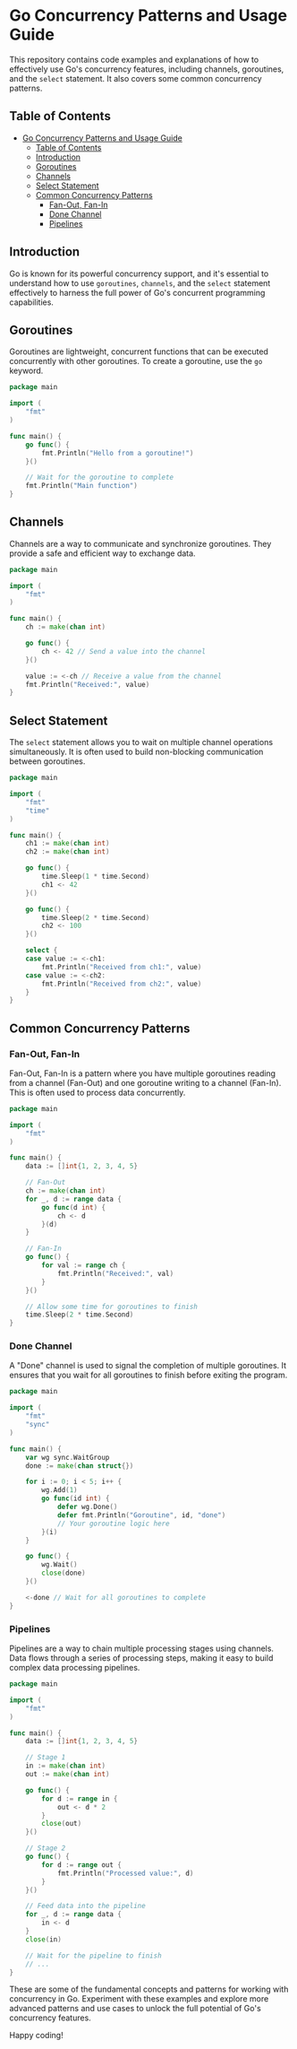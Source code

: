 # Go Concurrency Patterns and Usage Guide

This repository contains code examples and explanations of how to effectively use Go's concurrency features, including channels, goroutines, and the `select` statement. It also covers some common concurrency patterns.

## Table of Contents

- [Go Concurrency Patterns and Usage Guide](#go-concurrency-patterns-and-usage-guide)
  - [Table of Contents](#table-of-contents)
  - [Introduction](#introduction)
  - [Goroutines](#goroutines)
  - [Channels](#channels)
  - [Select Statement](#select-statement)
  - [Common Concurrency Patterns](#common-concurrency-patterns)
    - [Fan-Out, Fan-In](#fan-out-fan-in)
    - [Done Channel](#done-channel)
    - [Pipelines](#pipelines)

## Introduction

Go is known for its powerful concurrency support, and it's essential to understand how to use `goroutines`, `channels`, and the `select` statement effectively to harness the full power of Go's concurrent programming capabilities.

## Goroutines

Goroutines are lightweight, concurrent functions that can be executed concurrently with other goroutines. To create a goroutine, use the `go` keyword.

```go
package main

import (
    "fmt"
)

func main() {
    go func() {
        fmt.Println("Hello from a goroutine!")
    }()

    // Wait for the goroutine to complete
    fmt.Println("Main function")
}
```

## Channels

Channels are a way to communicate and synchronize goroutines. They provide a safe and efficient way to exchange data.

```go
package main

import (
    "fmt"
)

func main() {
    ch := make(chan int)

    go func() {
        ch <- 42 // Send a value into the channel
    }()

    value := <-ch // Receive a value from the channel
    fmt.Println("Received:", value)
}
```

## Select Statement

The `select` statement allows you to wait on multiple channel operations simultaneously. It is often used to build non-blocking communication between goroutines.

```go
package main

import (
    "fmt"
    "time"
)

func main() {
    ch1 := make(chan int)
    ch2 := make(chan int)

    go func() {
        time.Sleep(1 * time.Second)
        ch1 <- 42
    }()

    go func() {
        time.Sleep(2 * time.Second)
        ch2 <- 100
    }()

    select {
    case value := <-ch1:
        fmt.Println("Received from ch1:", value)
    case value := <-ch2:
        fmt.Println("Received from ch2:", value)
    }
}
```

## Common Concurrency Patterns

### Fan-Out, Fan-In

Fan-Out, Fan-In is a pattern where you have multiple goroutines reading from a channel (Fan-Out) and one goroutine writing to a channel (Fan-In). This is often used to process data concurrently.

```go
package main

import (
    "fmt"
)

func main() {
    data := []int{1, 2, 3, 4, 5}

    // Fan-Out
    ch := make(chan int)
    for _, d := range data {
        go func(d int) {
            ch <- d
        }(d)
    }

    // Fan-In
    go func() {
        for val := range ch {
            fmt.Println("Received:", val)
        }
    }()

    // Allow some time for goroutines to finish
    time.Sleep(2 * time.Second)
}
```

### Done Channel

A "Done" channel is used to signal the completion of multiple goroutines. It ensures that you wait for all goroutines to finish before exiting the program.

```go
package main

import (
    "fmt"
    "sync"
)

func main() {
    var wg sync.WaitGroup
    done := make(chan struct{})

    for i := 0; i < 5; i++ {
        wg.Add(1)
        go func(id int) {
            defer wg.Done()
            defer fmt.Println("Goroutine", id, "done")
            // Your goroutine logic here
        }(i)
    }

    go func() {
        wg.Wait()
        close(done)
    }()

    <-done // Wait for all goroutines to complete
}
```

### Pipelines

Pipelines are a way to chain multiple processing stages using channels. Data flows through a series of processing steps, making it easy to build complex data processing pipelines.

```go
package main

import (
    "fmt"
)

func main() {
    data := []int{1, 2, 3, 4, 5}

    // Stage 1
    in := make(chan int)
    out := make(chan int)

    go func() {
        for d := range in {
            out <- d * 2
        }
        close(out)
    }()

    // Stage 2
    go func() {
        for d := range out {
            fmt.Println("Processed value:", d)
        }
    }()

    // Feed data into the pipeline
    for _, d := range data {
        in <- d
    }
    close(in)

    // Wait for the pipeline to finish
    // ...
}
```

These are some of the fundamental concepts and patterns for working with concurrency in Go. Experiment with these examples and explore more advanced patterns and use cases to unlock the full potential of Go's concurrency features.

Happy coding!
